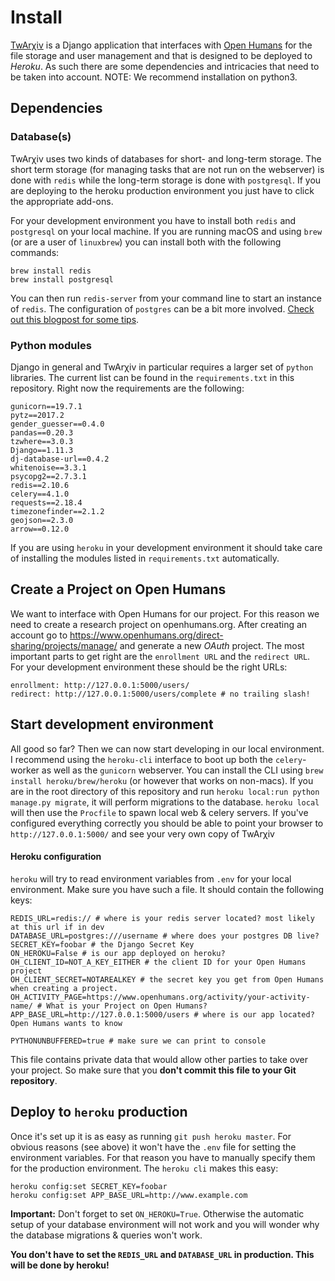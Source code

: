 # Install
[TwArχiv](http://twarxiv.org) is a Django application that interfaces with [Open Humans](https://openhumans.org)
for the file storage and user management and that is designed to be deployed to *Heroku*. As such there are some dependencies and intricacies that need to be taken into account.
NOTE: We recommend installation on python3.

## Dependencies

### Database(s)
TwArχiv uses two kinds of databases for short- and long-term storage. The short term storage (for managing tasks that are not run on the webserver) is done with `redis` while the long-term storage is done with `postgresql`. If you are deploying to the heroku production environment you just have to click the appropriate add-ons.

For your development environment you have to install both `redis` and `postgresql` on your local machine.
If you are running macOS and using `brew` (or are a user of `linuxbrew`) you can install both with the following commands:

```
brew install redis
brew install postgresql
```

You can then run `redis-server` from your command line to start an instance of `redis`.
The configuration of `postgres` can be a bit more involved. [Check out this blogpost for some tips](https://www.codementor.io/devops/tutorial/getting-started-postgresql-server-mac-osx).

### Python modules
Django in general and TwArχiv in particular requires a larger set of `python` libraries. The current list can be found in the `requirements.txt` in this repository. Right now the requirements are the following:

```
gunicorn==19.7.1
pytz==2017.2
gender_guesser==0.4.0
pandas==0.20.3
tzwhere==3.0.3
Django==1.11.3
dj-database-url==0.4.2
whitenoise==3.3.1
psycopg2==2.7.3.1
redis==2.10.6
celery==4.1.0
requests==2.18.4
timezonefinder==2.1.2
geojson==2.3.0
arrow==0.12.0
```

If you are using `heroku` in your development environment it should take care of installing the modules listed in `requirements.txt` automatically.

## Create a Project on Open Humans
We want to interface with Open Humans for our project. For this reason we need to create a research project on openhumans.org. After creating an account go to https://www.openhumans.org/direct-sharing/projects/manage/
and generate a new _OAuth_ project. The most important parts to get right are the `enrollment URL` and the `redirect URL`. For your development environment these should be the right URLs:

```
enrollment: http://127.0.0.1:5000/users/
redirect: http://127.0.0.1:5000/users/complete # no trailing slash!
```

## Start development environment
All good so far? Then we can now start developing in our local environment.
I recommend using the `heroku-cli` interface to boot up both the `celery`-worker as well as the `gunicorn` webserver. You can install the CLI using `brew install heroku/brew/heroku` (or however that works on non-macs). If you are in the root directory of this repository and run `heroku local:run python manage.py migrate`, it will perform migrations to the database. `heroku local` will then use the `Procfile` to spawn local web & celery servers. If you've configured everything correctly you should be able to point your browser to `http://127.0.0.1:5000/` and see your very own copy of TwArχiv

#### Heroku configuration
`heroku` will try to read environment variables from `.env` for your local environment. Make sure you have such a file. It should contain the following keys:

```
REDIS_URL=redis:// # where is your redis server located? most likely at this url if in dev
DATABASE_URL=postgres:///username # where does your postgres DB live?
SECRET_KEY=foobar # the Django Secret Key
ON_HEROKU=False # is our app deployed on heroku?
OH_CLIENT_ID=NOT_A_KEY_EITHER # the client ID for your Open Humans project
OH_CLIENT_SECRET=NOTAREALKEY # the secret key you get from Open Humans when creating a project.
OH_ACTIVITY_PAGE=https://www.openhumans.org/activity/your-activity-name/ # What is your Project on Open Humans?
APP_BASE_URL=http://127.0.0.1:5000/users # where is our app located? Open Humans wants to know

PYTHONUNBUFFERED=true # make sure we can print to console
```

This file contains private data that would allow other parties to take over your project. So make sure that you **don't commit this file to your Git repository**.

## Deploy to `heroku` production
Once it's set up it is as easy as running `git push heroku master`. For obvious reasons (see above) it won't have the `.env` file for setting the environment variables. For that reason you have to manually specify them for the production environment. The `heroku cli` makes this easy:

```
heroku config:set SECRET_KEY=foobar
heroku config:set APP_BASE_URL=http://www.example.com
```

**Important:** Don't forget to set `ON_HEROKU=True`. Otherwise the automatic setup of your database environment will not work and you will wonder why the database migrations & queries won't work. 

**You don't have to set the `REDIS_URL` and `DATABASE_URL` in production. This will be done by heroku!**
